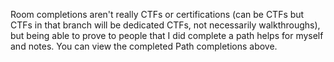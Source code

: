 Room completions aren't really CTFs or certifications (can be CTFs but CTFs in that branch will be dedicated CTFs, not necessarily walkthroughs), but being able to prove to people that I did complete a path helps for myself and notes. You can view the completed Path completions above.

